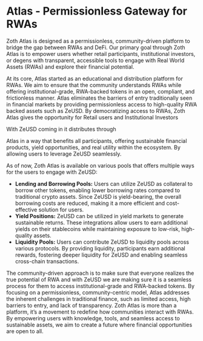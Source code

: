 # Atlas - Permissionless Gateway for RWAs

Zoth Atlas is designed as a permissionless, community-driven platform to bridge the gap between RWAs and DeFi. Our primary goal through Zoth Atlas is to empower users whether retail participants, institutional investors, or degens with transparent, accessible tools to engage with Real World Assets (RWAs) and explore their financial potential.

At its core, Atlas started as an educational and distribution platform for RWAs. We aim to ensure that the community understands RWAs while offering institutional-grade, RWA-backed tokens in an open, compliant, and frictionless manner. Atlas eliminates the barriers of entry traditionally seen in financial markets by providing permissionless access to high-quality RWA backed assets such as ZeUSD. By democratizing access to RWAs, Zoth Atlas gives the opportunity for Retail users and Institutional Investors

With ZeUSD coming in it distributes through

Atlas in a way that benefits all participants, offering sustainable financial products, yield opportunities, and real utility within the ecosystem. By allowing users to leverage ZeUSD seamlessly.

As of now, Zoth Atlas is available on various pools that offers multiple ways for the users to engage with ZeUSD:

* **Lending and Borrowing Pools:** Users can utilize ZeUSD as collateral to borrow other tokens, enabling lower borrowing rates compared to traditional crypto assets. Since ZeUSD is yield-bearing, the overall borrowing costs are reduced, making it a more efficient and cost-effective solution for users.
* **Yield Positions:** ZeUSD can be utilized in yield markets to generate sustainable returns. These integrations allow users to earn additional yields on their stablecoins while maintaining exposure to low-risk, high-quality assets.
* **Liquidity Pools:** Users can contribute ZeUSD to liquidity pools across various protocols. By providing liquidity, participants earn additional rewards, fostering deeper liquidity for ZeUSD and enabling seamless cross-chain transactions.

The community-driven approach is to make sure that everyone realizes the true potential of RWA and with ZeUSD we are making sure it is a seamless process for them to access institutional-grade and RWA-backed tokens. By focusing on a permissionless, community-centric model, Atlas addresses the inherent challenges in traditional finance, such as limited access, high barriers to entry, and lack of transparency. Zoth Atlas is more than a platform, it’s a movement to redefine how communities interact with RWAs. By empowering users with knowledge, tools, and seamless access to sustainable assets, we aim to create a future where financial opportunities are open to all.

